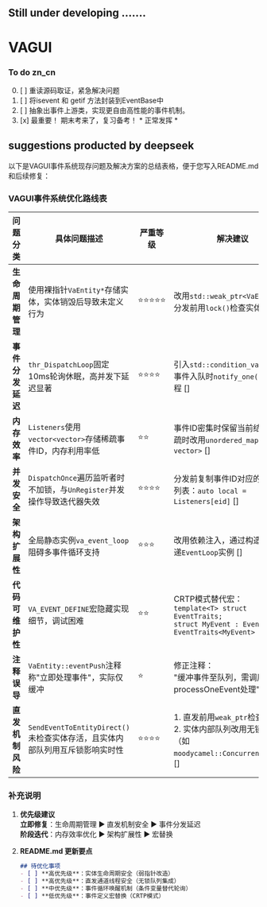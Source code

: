 ## Still under developing .......

#  VAGUI

### To do zn_cn
0. [ ] 重读源码取证，紧急解决问题
1. [ ] 将isevent 和 getif 方法封装到EventBase中
2. [ ] 抽象出事件上游类，实现更自由高性能的事件机制。
3. [x] 最重要！ 期末考来了，复习备考！ * 正常发挥 *

## suggestions producted by deepseek
以下是VAGUI事件系统现存问题及解决方案的总结表格，便于您写入README.md和后续修复：

### VAGUI事件系统优化路线表
| **问题分类**       | **具体问题描述**                                                                 | **严重等级** | **解决建议**                                                                                                | **实现难度** | **GitHub提交建议**                     |
|--------------------|----------------------------------------------------------------------------------|--------------|------------------------------------------------------------------------------------------------------------|--------------|-----------------------------------------|
| **生命周期管理**   | 使用裸指针`VaEntity*`存储实体，实体销毁后导致未定义行为                                          | ⭐⭐⭐⭐⭐        | 改用`std::weak_ptr<VaEntity>`，分发前用`lock()`检查实体存活 []                      | 中等         | `VaEventLoop.hpp/cpp` 重构监听者存储结构 |
| **事件分发延迟**   | `thr_DispatchLoop`固定10ms轮询休眠，高并发下延迟显著                                           | ⭐⭐⭐⭐         | 引入`std::condition_variable`，事件入队时`notify_one()`唤醒线程 []                  | 简单         | `VaEventLoop.cpp` 线程调度逻辑           |
| **内存效率**       | `Listeners`使用`vector<vector>`存储稀疏事件ID，内存利用率低                                    | ⭐⭐           | 事件ID密集时保留当前结构；稀疏时改用`unordered_map<size_t, vector>` []                         | 低           | `VaEventLoop.hpp` 数据结构优化           |
| **并发安全**       | `DispatchOnce`遍历监听者时不加锁，与`UnRegister`并发操作导致迭代器失效                          | ⭐⭐⭐⭐         | 分发前复制事件ID对应的监听者列表：`auto local = Listeners[eid]` []                               | 中等         | `VaEventLoop.cpp` 分发逻辑重构           |
| **架构扩展性**     | 全局静态实例`va_event_loop`阻碍多事件循环支持                                                | ⭐⭐⭐          | 改用依赖注入，通过构造函数传递`EventLoop`实例 []                                              | 中等         | 新增`VaContext`类管理事件循环实例       |
| **代码可维护性**   | `VA_EVENT_DEFINE`宏隐藏实现细节，调试困难                                                    | ⭐⭐           | CRTP模式替代宏：<br>`template<T> struct EventTraits;`<br>`struct MyEvent : EventBase, EventTraits<MyEvent>` | 高           | `VaEvent.hpp` 事件定义机制重构           |
| **注释误导**       | `VaEntity::eventPush`注释称"立即处理事件"，实际仅缓冲                                         | ⭐            | 修正注释：<br>"缓冲事件至队列，需调用processOneEvent处理"                                                  | 低           | `VaEntity.hpp` 文档更新                 |
| **直发机制风险**   | `SendEventToEntityDirect()`未检查实体存活，且实体内部队列用互斥锁影响实时性                    | ⭐⭐⭐⭐         | 1. 直发前用`weak_ptr`检查实体<br>2. 实体内部队列改用无锁结构（如`moodycamel::ConcurrentQueue`） [] | 高           | `VaEntity.hpp/cpp` 队列与直发逻辑优化   |

### 补充说明
1. **优先级建议**  
   **立即修复**：生命周期管理 ▶ 直发机制安全 ▶ 事件分发延迟  
   **阶段迭代**：内存效率优化 ▶ 架构扩展性 ▶ 宏替换
   
3. **README.md 更新要点**  
   ```markdown
   ## 待优化事项
   - [ ] **高优先级**：实体生命周期安全（弱指针改造）  
   - [ ] **高优先级**：直发通道线程安全（无锁队列集成）  
   - [ ] **中优先级**：事件循环唤醒机制（条件变量替代轮询）  
   - [ ] **低优先级**：事件定义宏替换（CRTP模式）
   ```
